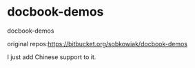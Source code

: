 docbook-demos
=============

docbook-demos

original repos:https://bitbucket.org/sobkowiak/docbook-demos


I just add Chinese support to it.
